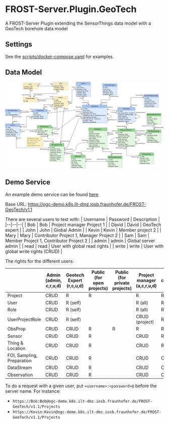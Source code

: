 # FROST-Server.Plugin.GeoTech
A FROST-Server Plugin extending the SensorThings data model with a GeoTech borehole data model

## Settings

See the [scripts/docker-compose.yaml](scripts/docker-compose.yaml) for examples.

## Data Model

![Data Model](Datamodel-SensorThingsApi-GeoTech.drawio.png)

## Demo Service

An example demo service can be found [here](https://ogc-demo.k8s.ilt-dmz.iosb.fraunhofer.de/FROST-GeoTech/v1.1)

Base URL: https://ogc-demo.k8s.ilt-dmz.iosb.fraunhofer.de/FROST-GeoTech/v1.1

There are several users to test with:
| Username | Password | Description |
|--|--|--|
| Bob | Bob | Project manager Project 1 |
| David | David | GeoTech expert |
| John | John | Global Admin |
| Kevin | Kevin | Member project 2 |
| Mary | Mary | Contributor Project 1, Manager Project 2 |
| Sam | Sam | Member Project 1, Contributor Project 2 |
| admin | admin | Global server admin |
| read | read | User with global read rights |
| write | write | User with global write rights (CRUD) |



The rights for the different users:

  | Admin (admin, c,r,u,d) | Geotech Expert (r,c,u,d) | Public (for open projects) | Public (for private projects) | Project manager (a,c,r,u,d) | Project contributor (r,c,u,d) | Project member (read)
-- | -- | -- | -- | -- | -- | -- | --
Project | CRUD | R | R |   | R | R | R
User | CRUD | R (self) |   |   | R (all) | R (self) | R (self)
Role | CRUD | R (self) |   |   | R (all) | R (self) | R (self)
UserProjectRole | CRUD | R (self) |   |   | CRUD (project) | R (self) | R (self)
ObsProp | CRUD | CRUD | R | R | R | R | R
Sensor | CRUD | CRUD | R |   | CRUD | R | R
Thing & Location | CRUD | CRUD | R |   | CRUD | R | R
FOI, Sampling, Preparation | CRUD | CRUD | R |   | CRUD | CRUD | R
DataStream | CRUD | CRUD | R |   | CRUD | CRUD | R
Observation | CRUD | CRUD | R |   | CRUD | CRUD | R




To do a request with a given user, put `<username>:<password>@` before the server name. For instance:

- `https://Bob:Bob@ogc-demo.k8s.ilt-dmz.iosb.fraunhofer.de/FROST-GeoTech/v1.1/Projects`
- `https://Kevin:Kevin@ogc-demo.k8s.ilt-dmz.iosb.fraunhofer.de/FROST-GeoTech/v1.1/Projects`
